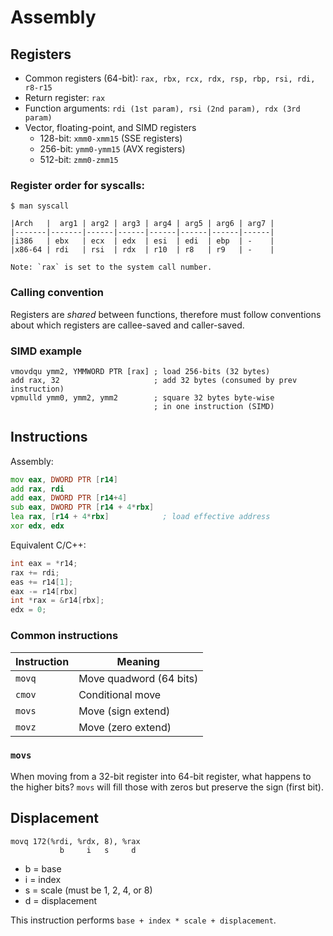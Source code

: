 # Assembly

## Registers
- Common registers (64-bit): `rax, rbx, rcx, rdx, rsp, rbp, rsi, rdi, r8-r15`
- Return register: `rax`
- Function arguments: `rdi (1st param), rsi (2nd param), rdx (3rd param)`
- Vector, floating-point, and SIMD registers
    - 128-bit: `xmm0-xmm15` (SSE registers)
    - 256-bit: `ymm0-ymm15` (AVX registers)
    - 512-bit: `zmm0-zmm15`

### Register order for syscalls:
```
$ man syscall

|Arch   |  arg1 | arg2 | arg3 | arg4 | arg5 | arg6 | arg7 |
|-------|-------|------|------|------|------|------|------|
|i386   | ebx   | ecx  | edx  | esi  | edi  | ebp  | -    |
|x86-64 | rdi   | rsi  | rdx  | r10  | r8   | r9   | -    |

Note: `rax` is set to the system call number.
```

### Calling convention
Registers are *shared* between functions, therefore must follow conventions about which registers are callee-saved and caller-saved.

### SIMD example
```
vmovdqu ymm2, YMMWORD PTR [rax] ; load 256-bits (32 bytes)
add rax, 32                     ; add 32 bytes (consumed by prev instruction)
vpmulld ymm0, ymm2, ymm2        ; square 32 bytes byte-wise
                                ; in one instruction (SIMD)
```

## Instructions

Assembly:
```asm
mov eax, DWORD PTR [r14]
add rax, rdi
add eax, DWORD PTR [r14+4]
sub eax, DWORD PTR [r14 + 4*rbx]
lea rax, [r14 + 4*rbx]            ; load effective address
xor edx, edx
```

Equivalent C/C++:
```cpp
int eax = *r14;
rax += rdi;
eas += r14[1];
eax -= r14[rbx]
int *rax = &r14[rbx];
edx = 0;
```

### Common instructions
| Instruction | Meaning                 |
|-------------|---------                |
| `movq`      | Move quadword (64 bits) |
| `cmov`      | Conditional move        |
| `movs`      | Move (sign extend)      |
| `movz`      | Move (zero extend)      |

### `movs`
When moving from a 32-bit register into 64-bit register, what happens to the higher bits? `movs` will fill those with zeros but preserve the sign (first bit).

## Displacement
```
movq 172(%rdi, %rdx, 8), %rax
           b     i   s     d
```
- b = base
- i = index
- s = scale (must be 1, 2, 4, or 8)
- d = displacement

This instruction performs `base + index * scale + displacement`.

